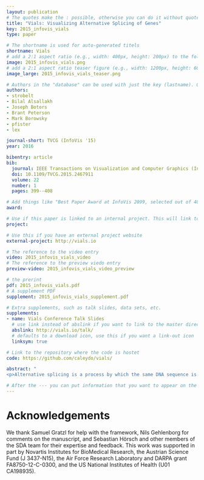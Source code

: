 ```yaml
---
layout: publication
# The quotes make the : possible, otherwise you can do it without quotes
title: "Vials: Visualizing Alternative Splicing of Genes"
key: 2015_infovis_vials
type: paper

# The shortname is used for auto-generated titels
shortname: Vials
# add a 2:1 aspect ratio (e.g., width: 400px, height: 200px) to the folder /assets/images/papers/
image: 2015_infovis_vials.png
# add a 2:1 aspect ratio teaser figure (e.g., width: 1200px, height: 600px) to the folder /assets/images/papers/
image_large: 2015_infovis_vials_teaser.png

# Authors in the "database" can be used with just the key (lastname). Others can be written properly.
authors:
- strobelt
- Bilal Alsallakh
- Joseph Botors
- Brant Peterson
- Mark Borowsky
- pfister
- lex

journal-short: TVCG (InfoVis '15)
year: 2016

bibentry: article
bib:
  journal: IEEE Transactions on Visualization and Computer Graphics (InfoVis ’15)
  doi: 10.1109/TVCG.2015.2467911
  volume: 22
  number: 1
  pages: 399--408

# Add things like "Best Paper Award at InfoVis 2099, selected out of 4000 submissions" 
award:

# Use if this paper is linked to an internal project. This will link to the project site
project:

# Use this if you have an external project website 
external-project: http://vials.io

# The reference to the video entry
video: 2015_infovis_vials_video
# The reference to the preview viedo entry 
preview-video: 2015_infovis_vials_video_preview

# the prerint
pdf: 2015_infovis_vials.pdf
# A supplement PDF
supplement: 2015_infovis_vials_supplement.pdf

# Extra supplements, such as talk slides, data sets, etc. 
supplements:
- name: Vials Conference Talk Slides
  # use link instead of abslink if you want to link to the master directory
  abslink: http://vials.io/talk/
  # defaults to a download icon, use this if you want a link-out icon
  linksym: true

# Link to the repository where the code is hostet
code: https://github.com/caleydo/vials/

abstract: "
<p>Alternative splicing is a process by which the same DNA sequence is used to assemble different proteins, called protein isoforms. Alternative splicing works by selectively omitting some of the coding regions (exons) typically associated with a gene. Detection of alternative splicing is difficult and uses a combination of advanced data acquisition methods and statistical inference. Knowledge about the abundance of isoforms is important for understanding both normal processes and diseases and to eventually improve treatment through targeted therapies. The data, however, is complex and current visualizations for isoforms are neither perceptually efficient nor scalable. To remedy this, we developed Vials, a novel visual analysis tool that enables analysts to explore the various datasets that scientists use to make judgments about isoforms: the abundance of reads associated with the coding regions of the gene, evidence for junctions, i.e., edges connecting the coding regions, and predictions of isoform frequencies. Vials is scalable as it allows for the simultaneous analysis of many samples in multiple groups. Our tool thus enables experts to (a) identify patterns of isoform abundance in groups of samples and (b) evaluate the quality of the data. We demonstrate the value of our tool in case studies using publicly available datasets.</p>"

# After the --- you can put information that you want to appear on the website using markdown formatting or HTML. A good example are acknowledgements, extra references, an erratum, etc.
---
```


# Acknowledgements

We thank Samuel Gratzl for help with the framework, Nils Gehlenborg for comments on the manuscript, and Sebastian Hörsch and other members of the SDA team for their expertise and feedback. This work was supported in part by Novartis Institutes for BioMedical Research, the Austrian Science Fund (J 3437-N15), the Air Force Research Laboratory and DARPA grant FA8750-12-C-0300, and the US National Institutes of Health (U01 CA198935).
